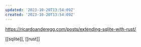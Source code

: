 ```yaml
---
updated: '2023-10-20T13:54:09Z'
created: '2023-10-20T13:54:09Z'
---
```

https://ricardoanderegg.com/posts/extending-sqlite-with-rust/

[[sqlite]], [[rust]]